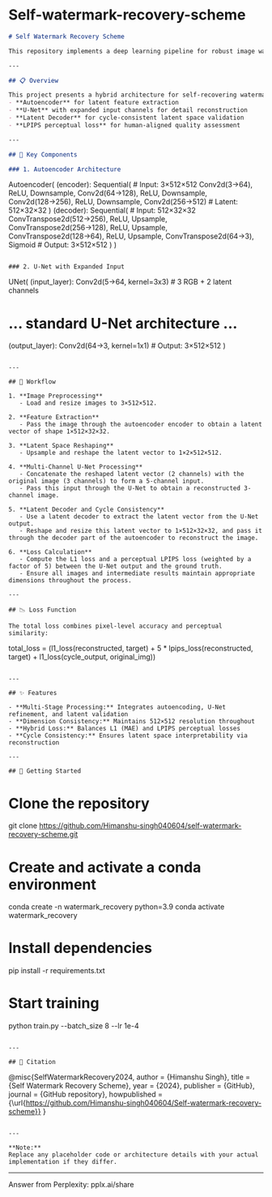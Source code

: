 # Self-watermark-recovery-scheme
```markdown
# Self Watermark Recovery Scheme

This repository implements a deep learning pipeline for robust image watermark recovery using an autoencoder, U-Net, and latent space transformations. The system combines traditional reconstruction losses with perceptual losses to enhance output quality and watermark fidelity.

---

## 📋 Overview

This project presents a hybrid architecture for self-recovering watermarks in 512×512 RGB images. The pipeline leverages:
- **Autoencoder** for latent feature extraction
- **U-Net** with expanded input channels for detail reconstruction
- **Latent Decoder** for cycle-consistent latent space validation
- **LPIPS perceptual loss** for human-aligned quality assessment

---

## 🧩 Key Components

### 1. Autoencoder Architecture

```
Autoencoder(
  (encoder): Sequential(  # Input: 3×512×512
    Conv2d(3→64), ReLU, Downsample,
    Conv2d(64→128), ReLU, Downsample,
    Conv2d(128→256), ReLU, Downsample,
    Conv2d(256→512)      # Latent: 512×32×32
  )
  (decoder): Sequential(  # Input: 512×32×32
    ConvTranspose2d(512→256), ReLU, Upsample,
    ConvTranspose2d(256→128), ReLU, Upsample,
    ConvTranspose2d(128→64), ReLU, Upsample,
    ConvTranspose2d(64→3), Sigmoid  # Output: 3×512×512
  )
)
```

### 2. U-Net with Expanded Input

```
UNet(
  (input_layer): Conv2d(5→64, kernel=3x3)  # 3 RGB + 2 latent channels
  # ... standard U-Net architecture ...
  (output_layer): Conv2d(64→3, kernel=1x1)  # Output: 3×512×512
)
```

---

## 🔄 Workflow

1. **Image Preprocessing**
   - Load and resize images to 3×512×512.

2. **Feature Extraction**
   - Pass the image through the autoencoder encoder to obtain a latent vector of shape 1×512×32×32.

3. **Latent Space Reshaping**
   - Upsample and reshape the latent vector to 1×2×512×512.

4. **Multi-Channel U-Net Processing**
   - Concatenate the reshaped latent vector (2 channels) with the original image (3 channels) to form a 5-channel input.
   - Pass this input through the U-Net to obtain a reconstructed 3-channel image.

5. **Latent Decoder and Cycle Consistency**
   - Use a latent decoder to extract the latent vector from the U-Net output.
   - Reshape and resize this latent vector to 1×512×32×32, and pass it through the decoder part of the autoencoder to reconstruct the image.

6. **Loss Calculation**
   - Compute the L1 loss and a perceptual LPIPS loss (weighted by a factor of 5) between the U-Net output and the ground truth.
   - Ensure all images and intermediate results maintain appropriate dimensions throughout the process.

---

## 📉 Loss Function

The total loss combines pixel-level accuracy and perceptual similarity:
```
total_loss = (l1_loss(reconstructed, target) + 
             5 * lpips_loss(reconstructed, target) +
             l1_loss(cycle_output, original_img))
```

---

## ✨ Features

- **Multi-Stage Processing:** Integrates autoencoding, U-Net refinement, and latent validation
- **Dimension Consistency:** Maintains 512×512 resolution throughout
- **Hybrid Loss:** Balances L1 (MAE) and LPIPS perceptual losses
- **Cycle Consistency:** Ensures latent space interpretability via reconstruction

---

## 🚀 Getting Started

```
# Clone the repository
git clone https://github.com/Himanshu-singh040604/self-watermark-recovery-scheme.git

# Create and activate a conda environment
conda create -n watermark_recovery python=3.9
conda activate watermark_recovery

# Install dependencies
pip install -r requirements.txt

# Start training
python train.py --batch_size 8 --lr 1e-4
```

---

## 📄 Citation

```
@misc{SelfWatermarkRecovery2024,
  author = {Himanshu Singh},
  title = {Self Watermark Recovery Scheme},
  year = {2024},
  publisher = {GitHub},
  journal = {GitHub repository},
  howpublished = {\url{https://github.com/Himanshu-singh040604/Self-watermark-recovery-scheme}}
}
```

---

**Note:**  
Replace any placeholder code or architecture details with your actual implementation if they differ.  
```

---
Answer from Perplexity: pplx.ai/share
